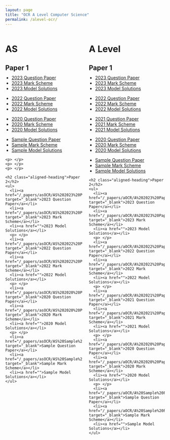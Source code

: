 ```yaml
---
layout: page
title: "OCR A Level Computer Science"
permalink: /alevel-ocr/
---
```


<div class="two-columns">
  <div class="column">
    <h1>AS</h1>
    <h2>Paper 1</h2>
    <ul>
      <li><a href="/_papers/asOCR/AS%202023%20Paper%201%20QP.pdf" target="_blank">2023 Question Paper</a></li>
      <li><a href="/_papers/asOCR/AS%202023%20Paper%201%20MS.pdf" target="_blank">2023 Mark Scheme</a></li>
      <li><a href="">2023 Model Solutions</a></li>
      <p> </p>
      <li><a href="/_papers/asOCR/AS%202022%20Paper%201%20QP.pdf" target="_blank">2022 Question Paper</a></li>
      <li><a href="/_papers/asOCR/AS%202022%20Paper%201%20MS.pdf" target="_blank">2022 Mark Scheme</a></li>
      <li><a href="">2022 Model Solutions</a></li>
      <p> </p>
      <li><a href="/_papers/asOCR/AS%202020%20Paper%201%20QP.pdf" target="_blank">2020 Question Paper</a></li>
      <li><a href="/_papers/asOCR/AS%202020%20Paper%201%20MS.pdf" target="_blank">2020 Mark Scheme</a></li>
      <li><a href="">2020 Model Solutions</a></li>
      <p> </p>
      <li><a href="/_papers/asOCR/AS%20Sample%20Paper%201%20QP.pdf" target="_blank">Sample Question Paper</a></li>
      <li><a href="/_papers/asOCR/AS%20Sample%20Paper%201%20MS.pdf" target="_blank">Sample Mark Scheme</a></li>
      <li><a href="">Sample Model Solutions</a></li>
    </ul>

    <p> </p>
    <p> </p>
    <p> </p>
    
    <h2 class="aligned-heading">Paper 2</h2>
    <ul>
      <li><a href="/_papers/asOCR/AS%202023%20Paper%202%20QP.pdf" target="_blank">2023 Question Paper</a></li>
      <li><a href="/_papers/asOCR/AS%202023%20Paper%202%20MS.pdf" target="_blank">2023 Mark Scheme</a></li>
      <li><a href="">2023 Model Solutions</a></li>
      <p> </p>
      <li><a href="/_papers/asOCR/AS%202022%20Paper%202%20QP.pdf" target="_blank">2022 Question Paper</a></li>
      <li><a href="/_papers/asOCR/AS%202022%20Paper%202%20MS.pdf" target="_blank">2022 Mark Scheme</a></li>
      <li><a href="">2022 Model Solutions</a></li>
      <p> </p>
      <li><a href="/_papers/asOCR/AS%202020%20Paper%202%20QP.pdf" target="_blank">2020 Question Paper</a></li>
      <li><a href="/_papers/asOCR/AS%202020%20Paper%202%20MS.pdf" target="_blank">2020 Mark Scheme</a></li>
      <li><a href="">2020 Model Solutions</a></li>
      <p> </p>
      <li><a href="/_papers/asOCR/AS%20Sample%20Paper%202%20QP.pdf" target="_blank">Sample Question Paper</a></li>
      <li><a href="/_papers/asOCR/AS%20Sample%20Paper%202%20MS.pdf" target="_blank">Sample Mark Scheme</a></li>
      <li><a href="">Sample Model Solutions</a></li>
    </ul>
  </div>

  <div class="column">
    <h1>A Level</h1>
    <h2>Paper 1</h2>
    <ul>
      <li><a href="/_papers/aOCR/A%202023%20Paper%201%20QP.pdf" target="_blank">2023 Question Paper</a></li>
      <li><a href="/_papers/aOCR/A%202023%20Paper%201%20MS.pdf" target="_blank">2023 Mark Scheme</a></li>
      <li><a href="">2023 Model Solutions</a></li>
      <p> </p>
      <li><a href="/_papers/aOCR/A%202022%20Paper%201%20QP.pdf" target="_blank">2022 Question Paper</a></li>
      <li><a href="/_papers/aOCR/A%202022%20Paper%201%20MS.pdf" target="_blank">2022 Mark Scheme</a></li>
      <li><a href="">2022 Model Solutions</a></li>
      <p> </p>
      <li><a href="/_papers/aOCR/A%202021%20Paper%201%20QP.pdf" target="_blank">2021 Question Paper</a></li>
      <li><a href="/_papers/aOCR/A%202021%20Paper%201%20MS.pdf" target="_blank">2021 Mark Scheme</a></li>
      <li><a href="">2021 Model Solutions</a></li>
      <p> </p>
      <li><a href="/_papers/aOCR/A%202020%20Paper%201%20QP.pdf" target="_blank">2020 Question Paper</a></li>
      <li><a href="/_papers/aOCR/A%202020%20Paper%201%20MS.pdf" target="_blank">2020 Mark Scheme</a></li>
      <li><a href="">2020 Model Solutions</a></li>
      <p> </p>
      <li><a href="/_papers/aOCR/A%20Sample%20Paper%201%20QP.pdf" target="_blank">Sample Question Paper</a></li>
      <li><a href="/_papers/aOCR/A%20Sample%20Paper%201%20MS.pdf" target="_blank">Sample Mark Scheme</a></li>
      <li><a href="">Sample Model Solutions</a></li>
    </ul>
    
    <h2 class="aligned-heading">Paper 2</h2>
    <ul>
      <li><a href="/_papers/aOCR/A%202023%20Paper%202%20QP.pdf" target="_blank">2023 Question Paper</a></li>
      <li><a href="/_papers/aOCR/A%202023%20Paper%202%20MS.pdf" target="_blank">2023 Mark Scheme</a></li>
      <li><a href="">2023 Model Solutions</a></li>
      <p> </p>
      <li><a href="/_papers/aOCR/A%202022%20Paper%202%20QP.pdf" target="_blank">2022 Question Paper</a></li>
      <li><a href="/_papers/aOCR/A%202022%20Paper%202%20MS.pdf" target="_blank">2022 Mark Scheme</a></li>
      <li><a href="">2022 Model Solutions</a></li>
      <p> </p>
      <li><a href="/_papers/aOCR/A%202021%20Paper%202%20QP.pdf" target="_blank">2021 Question Paper</a></li>
      <li><a href="/_papers/aOCR/A%202021%20Paper%202%20MS.pdf" target="_blank">2021 Mark Scheme</a></li>
      <li><a href="">2021 Model Solutions</a></li>
      <p> </p>
      <li><a href="/_papers/aOCR/A%202020%20Paper%202%20QP.pdf" target="_blank">2020 Question Paper</a></li>
      <li><a href="/_papers/aOCR/A%202020%20Paper%202%20MS.pdf" target="_blank">2020 Mark Scheme</a></li>
      <li><a href="">2020 Model Solutions</a></li>
      <p> </p>
      <li><a href="/_papers/aOCR/A%20Sample%20Paper%202%20QP.pdf" target="_blank">Sample Question Paper</a></li>
      <li><a href="/_papers/aOCR/A%20Sample%20Paper%202%20MS.pdf" target="_blank">Sample Mark Scheme</a></li>
      <li><a href="">Sample Model Solutions</a></li>
    </ul>
  </div>
</div>

<style>
  .column h2 {
  margin-top: 30px; /* Adjust to create consistent spacing */
  margin-bottom: 10px; /* For uniform spacing below the heading */
}

.column ul {
  margin-top: 0; /* Remove any additional margin affecting alignment */
  padding-left: 20px; /* Ensure lists are aligned properly */
}

.two-columns {
  display: flex;
  justify-content: space-between;
  align-items: flex-start; /* Ensures top alignment of columns */
  gap: 20px;
}


</style>

